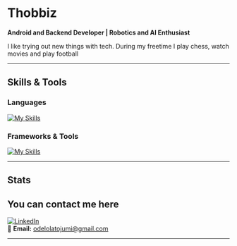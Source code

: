 # Thobbiz  

**Android and Backend Developer | Robotics and AI Enthusiast**  

I like trying out new things with tech. During my freetime I play chess, watch movies and play football

---

##  Skills & Tools  

### Languages  
[![My Skills](https://skillicons.dev/icons?i=c,java,kotlin,go,python,html,css&perline=6)](https://skillicons.dev)  

### Frameworks & Tools  
[![My Skills](https://skillicons.dev/icons?i=androidstudio,gradle,bash,git,github,linux,vscode,mysql,mongodb,postgresql,docker,vim&perline=6)](https://skillicons.dev)  

---

##  Stats
[](https://github-readme-stats.vercel.app/api/top-langs/?username=thobbiz&theme=tokyonight&show_icons=true&hide_border=true&layout=compact)


## You can contact me here  

[![LinkedIn](https://img.shields.io/badge/LinkedIn-0077B5?style=for-the-badge&logo=linkedin&logoColor=white)](https://www.linkedin.com/in/oluwantojumi-odelola-6020a1203/)  
📧 **Email:** odelolatojumi@gmail.com 

---
